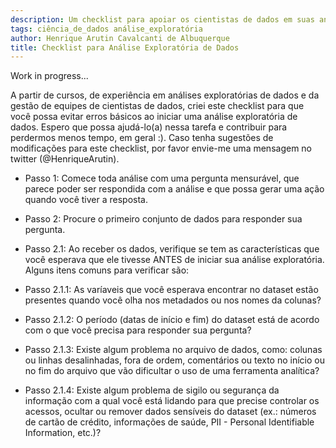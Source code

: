 ```yaml
---
description: Um checklist para apoiar os cientistas de dados em suas análises 
tags: ciência_de_dados análise_exploratória
author: Henrique Arutin Cavalcanti de Albuquerque
title: Checklist para Análise Exploratória de Dados
---
```


Work in progress...

A partir de cursos, de experiência em análises exploratórias de dados e da gestão de equipes de cientistas de dados, criei este checklist para que você possa evitar erros básicos ao iniciar uma análise exploratória de dados. Espero que possa ajudá-lo(a) nessa tarefa e contribuir para perdermos menos tempo, em geral :). Caso tenha sugestões de modificações para este checklist, por favor envie-me uma mensagem no twitter (@HenriqueArutin).

- Passo 1: Comece toda análise com uma pergunta mensurável, que parece poder ser respondida com a análise e que possa gerar uma ação quando você tiver a resposta.

- Passo 2: Procure o primeiro conjunto de dados para responder sua pergunta.

- Passo 2.1: Ao receber os dados, verifique se tem as características que você esperava que ele tivesse ANTES de iniciar sua análise exploratória. Alguns itens comuns para verificar são:
- Passo 2.1.1: As varíaveis que você esperava encontrar no dataset estão presentes quando você olha nos metadados ou nos nomes da colunas?
- Passo 2.1.2: O período (datas de início e fim) do dataset está de acordo com o que você precisa para responder sua pergunta?
- Passo 2.1.3: Existe algum problema no arquivo de dados, como: colunas ou linhas desalinhadas, fora de ordem, comentários ou texto no início ou no fim do arquivo que vão dificultar o uso de uma ferramenta analítica?
- Passo 2.1.4: Existe algum problema de sigilo ou segurança da informação com a qual você está lidando para que precise controlar os acessos, ocultar ou remover dados sensíveis do dataset (ex.: números de cartão de crédito, informações de saúde, PII - Personal Identifiable Information, etc.)?
